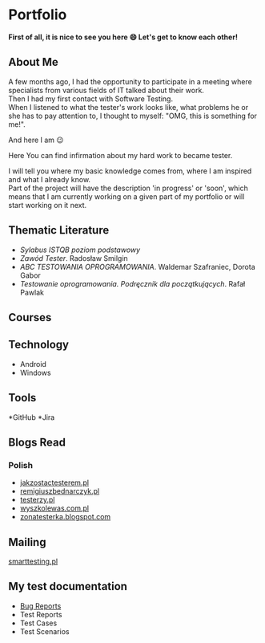# Portfolio
**First of all, it is nice to see you here :smile:
Let's get to know each other!**

## About Me
A few months ago, I had the opportunity to participate in a meeting where specialists from various fields of IT talked about their work.  
Then I had my first contact with Software Testing.  
When I listened to what the tester's work looks like, what problems he or she has to pay attention to, I thought to myself:
"OMG, this is something for me!".

And here I am :wink:

Here You can find infirmation about my hard work to became tester.

I will tell you where my basic knowledge comes from, where I am inspired and what I already know.  
Part of the project will have the description 'in progress' or 'soon', which means that I am currently working on a given part of my portfolio or will start working on it next.

## Thematic Literature
* *Sylabus ISTQB poziom podstawowy*
* *Zawód Tester*. Radosław Smilgin
* *ABC TESTOWANIA OPROGRAMOWANIA*. Waldemar Szafraniec, Dorota Gabor
* *Testowanie oprogramowania. Podręcznik dla początkujących*. Rafał Pawlak  

## Courses

## Technology
* Android
* Windows

## Tools
*GitHub
*Jira

## Blogs Read 

### Polish
* [jakzostactesterem.pl](https://jakzostactesterem.pl)
* [remigiuszbednarczyk.pl](https://remigiuszbednarczyk.pl)
* [testerzy.pl](https://testerzy.pl)
* [wyszkolewas.com.pl](https://wyszkolewas.com.pl)
* [zonatesterka.blogspot.com](https://zonatesterka.blogspot.com)

## Mailing
[smarttesting.pl](https://smarttesting.pl)

## My test documentation

* [Bug Reports](https://drive.google.com/file/d/1DPq0hAICn228EDg-brgT-ypflty6xe1U/view?usp=drivesdk)
* Test Reports
* Test Cases
* Test Scenarios

